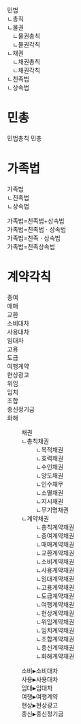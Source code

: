 민법  
ㄴ총칙  
ㄴ물권  
ㅤㄴ물권총칙  
ㅤㄴ물권각칙  
ㄴ채권  
ㅤㄴ채권총칙  
ㅤㄴ채권각칙  
ㄴ친족법  
ㄴ상속법  

# 민총
민법총칙
민총
  

# 가족법  
가족법  
ㄴ친족법  
ㄴ상속법  

가족법=친족법+상속법  
가족법=친족법ㆍ상속법  
가족법=친족ㆍ상속법  
가족법=친족상속법  

  
# 계약각칙  
증여  
매매  
교환  
소비대차  
사용대차  
임대차  
고용  
도급  
여행계약  
현상광고  
위임  
임치  
조합  
종신정기금  
화해  
  
  

<pre>
    채권
    ㄴ총칙채권
        ㄴ목적채권
        ㄴ효력채권
        ㄴ수인채권
        ㄴ양도채권
        ㄴ인수채무
        ㄴ소멸채권
        ㄴ지시채권
        ㄴ무기명채권
    ㄴ계약채권
        ㄴ총칙계약채권
        ㄴ증여계약채권
        ㄴ매매계약채권
        ㄴ교환계약채권
        ㄴ소비계약채권
        ㄴ사용계약채권
        ㄴ임대계약채권
        ㄴ고용계약채권
        ㄴ도급계약채권
        ㄴ여행계약채권
        ㄴ현상계약채권
        ㄴ위임계약채권
        ㄴ임치계약채권
        ㄴ조합계약채권
        ㄴ종신계약채권
        ㄴ화해계약채권
</pre>
<pre>
    소비▶소비대차
    사용▶사용대차
    임대▶임대차
    여행▶여행계약
    현상▶현상광고
    종신▶종신정기금
</pre>


